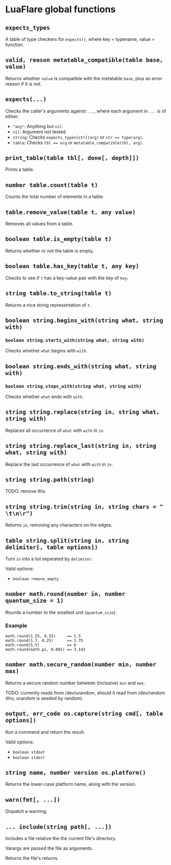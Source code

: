 # LuaFlare global functions

## `expects_types`

A table of type checkers for `expects()`, where key = typename, value = function.

## `valid, reason metatable_compatible(table base, value)`

Returns whether `value` is compatible with the metatable `base`, plus an error reason if it is not.

## `expects(...)`

Checks the caller's arguments against `...`, where each argument in `...` is of either:

- `"any"`: Anything but `nil`.
- `nil`: Argument not tested.
- `string`: Checks `expects_types[str](arg)` or `str == type(arg)`.
- `table`: Checks `tbl == arg` or `metatable_compatible(tbl, arg)`.

## `print_table(table tbl[, done[, depth]])`

Prints a table.

## `number table.count(table t)`

Counts the total number of elements in a table.

## `table.remove_value(table t, any value)`

Removes all values from a table.

## `boolean table.is_empty(table t)`

Returns whether or not the table is empty.

## `boolean table.has_key(table t, any key)`

Checks to see if `t` has a key-value pair with the key of `key`.

## `string table.to_string(table t)`

Returns a nice string representation of `t`.

## `boolean string.begins_with(string what, string with)`
### `boolean string.starts_with(string what, string with)`

Checks whether `what` begins with `with`.

## `boolean string.ends_with(string what, string with)`
### `boolean string.stops_with(string what, string with)`

Checks whether `what` ends with `with`.

## `string string.replace(string in, string what, string with)`

Replaces all occurrence of `what` with `with` in `in`.

## `string string.replace_last(string in, string what, string with)`

Replace the last occurrence of `what` with `with` in `in`.

## `string string.path(string)`

TODO: remove this

## `string string.trim(string in, string chars = " \t\n\r")`

Returns `in`, removing any characters on the edges.

## `table string.split(string in, string delimiter[, table options])`

Turn `in` into a list separated by `delimiter`.

Valid options:

- `boolean remove_empty`

## `number math.round(number in, number quantum_size = 1)`

Rounds a number to the smallest unit (`quantum_size`).

### Example

    math.round(1.55, 0.25)     == 1.5
    math.round(1.7, 0.25)      == 1.75
    math.round(5.5)            == 6
    math.round(math.pi, 0.001) == 3.142

## `number math.secure_random(number min, number max)`

Returns a secure random number between (inclusive) `min` and `max`.

TODO: currently reads from /dev/urandom, should it read from /dev/random (tho, urandom is seeded by random).

## `output, err_code os.capture(string cmd[, table options])`

Run a command and return the result.

Valid options:

- `boolean stdout`
- `boolean stderr`

## `string name, number version os.platform()`

Returns the lower-case platform name, along with the version.

## `warn(fmt[, ...])`

Dispatch a warning.

## `... include(string path[, ...])`

Includes a file relative the the current file's directory.

Varargs are passed the file as arguments.

Returns the file's returns.
